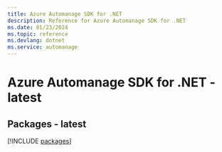 ```yaml
---
title: Azure Automanage SDK for .NET
description: Reference for Azure Automanage SDK for .NET
ms.date: 01/23/2024
ms.topic: reference
ms.devlang: dotnet
ms.service: automanage
---
```

# Azure Automanage SDK for .NET - latest
## Packages - latest
[!INCLUDE [packages](automanage-index.md)]